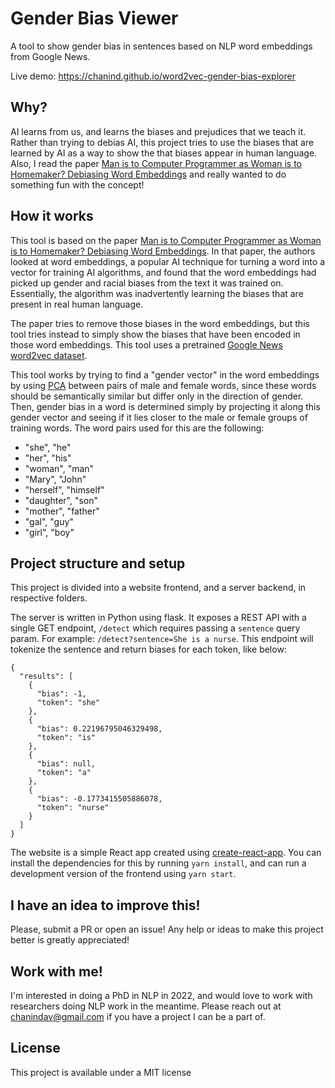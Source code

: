 # Gender Bias Viewer

A tool to show gender bias in sentences based on NLP word embeddings from Google News.

Live demo:
https://chanind.github.io/word2vec-gender-bias-explorer

## Why?

AI learns from us, and learns the biases and prejudices that we teach it. Rather than trying to debias AI, this project tries to use the biases that are learned by AI as a way to show the that biases appear in human language. Also, I read the paper [Man is to Computer Programmer as Woman is to Homemaker? Debiasing Word Embeddings](https://proceedings.neurips.cc/paper/2016/file/a486cd07e4ac3d270571622f4f316ec5-Paper.pdf) and really wanted to do something fun with the concept!

## How it works

This tool is based on the paper [Man is to Computer Programmer as Woman is to
Homemaker? Debiasing Word Embeddings](https://proceedings.neurips.cc/paper/2016/file/a486cd07e4ac3d270571622f4f316ec5-Paper.pdf). In that paper, the authors looked at word embeddings, a popular AI technique for turning a word into a vector for training AI algorithms, and found that the word embeddings had picked up gender and racial biases from the text it was trained on. Essentially, the algorithm was inadvertently learning the biases that are present in real human language.

The paper tries to remove those biases in the word embeddings, but this tool tries instead to simply show the biases that have been encoded in those word embeddings. This tool uses a pretrained [Google News word2vec dataset](https://code.google.com/archive/p/word2vec/).

This tool works by trying to find a "gender vector" in the word embeddings by using [PCA](https://en.wikipedia.org/wiki/Principal_component_analysis) between pairs of male and female words, since these words should be semantically similar but differ only in the direction of gender. Then, gender bias in a word is determined simply by projecting it along this gender vector and seeing if it lies closer to the male or female groups of training words. The word pairs used for this are the following:

- "she", "he"
- "her", "his"
- "woman", "man"
- "Mary", "John"
- "herself", "himself"
- "daughter", "son"
- "mother", "father"
- "gal", "guy"
- "girl", "boy"

## Project structure and setup

This project is divided into a website frontend, and a server backend, in respective folders.

The server is written in Python using flask. It exposes a REST API with a single GET endpoint, `/detect` which requires passing a `sentence` query param. For example: `/detect?sentence=She is a nurse`. This endpoint will tokenize the sentence and return biases for each token, like below:

```
{
  "results": [
    {
      "bias": -1,
      "token": "she"
    },
    {
      "bias": 0.22196795046329498,
      "token": "is"
    },
    {
      "bias": null,
      "token": "a"
    },
    {
      "bias": -0.1773415505886078,
      "token": "nurse"
    }
  ]
}
```

The website is a simple React app created using [create-react-app](https://create-react-app.dev). You can install the dependencies for this by running `yarn install`, and can run a development version of the frontend using `yarn start`.

## I have an idea to improve this!

Please, submit a PR or open an issue! Any help or ideas to make this project better is greatly appreciated!

## Work with me!

I'm interested in doing a PhD in NLP in 2022, and would love to work with
researchers doing NLP work in the meantime. Please reach out at
<a href="mailto:chanindav@gmail.com">chanindav@gmail.com</a> if you have a
project I can be a part of.

## License

This project is available under a MIT license
